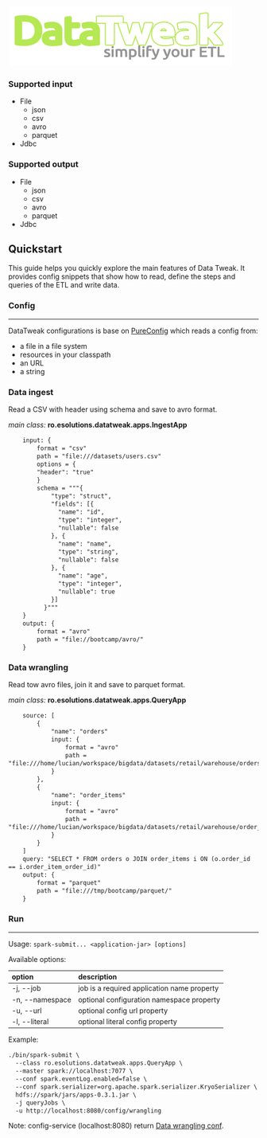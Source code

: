 ![DataTweak](datatweak.png)
### Supported input
- File
    - json
    - csv
    - avro
    - parquet
- Jdbc

### Supported output
- File
    - json
    - csv
    - avro
    - parquet
- Jdbc

## Quickstart
This guide helps you quickly explore the main features of Data Tweak. 
It provides config snippets that show how to read, define the steps and queries of the ETL and write data.

### Config

* * *

DataTweak configurations is base on [PureConfig](https://pureconfig.github.io) which reads a config from: 
* a file in a file system
* resources in your classpath 
* an URL 
* a string

### Data ingest

Read a CSV with header using schema and save to avro format.

_main class:_ __ro.esolutions.datatweak.apps.IngestApp__
```
    input: {
        format = "csv"
        path = "file:///datasets/users.csv"
        options = {
        "header": "true"
        }
        schema = """{
            "type": "struct",
            "fields": [{
              "name": "id",
              "type": "integer",
              "nullable": false
            }, {
              "name": "name",
              "type": "string",
              "nullable": false
            }, {
              "name": "age",
              "type": "integer",
              "nullable": true
            }]
          }"""
    }
    output: {
        format = "avro"
        path = "file://bootcamp/avro/"
    }
```


### Data wrangling 

Read tow avro files, join it and save to parquet format.

_main class:_ __ro.esolutions.datatweak.apps.QueryApp__
```
    source: [
        {
            "name": "orders"
            input: {
                format = "avro"
                path = "file:///home/lucian/workspace/bigdata/datasets/retail/warehouse/orders/"
            }
        },
        {
            "name": "order_items"
            input: {
                format = "avro"
                path = "file:///home/lucian/workspace/bigdata/datasets/retail/warehouse/order_items/"
            }
        }
    ]
    query: "SELECT * FROM orders o JOIN order_items i ON (o.order_id == i.order_item_order_id)"
    output: {
        format = "parquet"
        path = "file:///tmp/bootcamp/parquet/"
    }
```

### Run

* * *

Usage: `spark-submit... <application-jar> [options]`
  
Available options:

| option       | description       |
|:-------------|:------------------|
|-j, --job <value>        | job is a required application name property |
|-n, --namespace <value>  | optional configuration namespace property |
|-u, --url <value>        | optional config url property |
|-l, --literal <value>    | optional literal config property |

Example:
```
./bin/spark-submit \
  --class ro.esolutions.datatweak.apps.QueryApp \
  --master spark://localhost:7077 \
  --conf spark.eventLog.enabled=false \
  --conf spark.serializer=org.apache.spark.serializer.KryoSerializer \
  hdfs://spark/jars/apps-0.3.1.jar \
  -j queryJobs \
  -u http://localhost:8080/config/wrangling
 ```
Note: config-service (localhost:8080) return [Data wrangling conf](./index.html#data-wrangling). 
